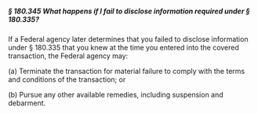 ##### § 180.345 What happens if I fail to disclose information required under § 180.335? #####

If a Federal agency later determines that you failed to disclose information under § 180.335 that you knew at the time you entered into the covered transaction, the Federal agency may:

(a) Terminate the transaction for material failure to comply with the terms and conditions of the transaction; or

(b) Pursue any other available remedies, including suspension and debarment.